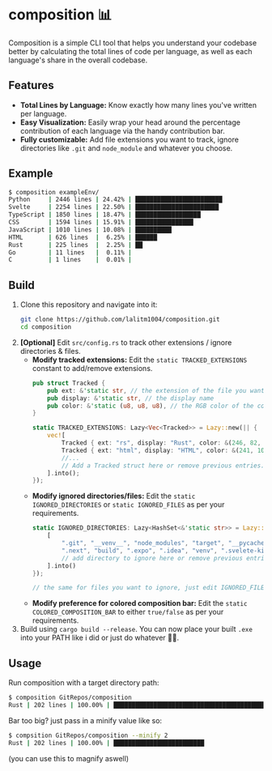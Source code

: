 # composition 📊
Composition is a simple CLI tool that helps you understand your codebase better by calculating the total lines of code per language, as well as each language's share in the overall codebase.

## Features
- **Total Lines by Language:** Know exactly how many lines you've written per language.
- **Easy Visualization:** Easily wrap your head around the percentage contribution of each language via the handy contribution bar.
- **Fully customizable:** Add file extensions you want to track, ignore directories like `.git` and `node_module` and whatever you choose.

## Example
```bash
$ composition exampleEnv/
Python     | 2446 lines | 24.42% | ████████████████████████
Svelte     | 2254 lines | 22.50% | ███████████████████████
TypeScript | 1850 lines | 18.47% | ██████████████████
CSS        | 1594 lines | 15.91% | ████████████████
JavaScript | 1010 lines | 10.08% | ██████████
HTML       | 626 lines  |  6.25% | ██████
Rust       | 225 lines  |  2.25% | ██
Go         | 11 lines   |  0.11% |
C          | 1 lines    |  0.01% |
```

## Build
1. Clone this repository and navigate into it:
   ```bash
   git clone https://github.com/lalitm1004/composition.git
   cd composition
   ```
2. **[Optional]** Edit `src/config.rs` to track other extensions / ignore directories & files.
    - **Modify tracked extensions:**
        Edit the `static TRACKED_EXTENSIONS` constant to add/remove extensions.
        ```rs
        pub struct Tracked {
            pub ext: &'static str, // the extension of the file you want to track (currently doesnt support aliases)
            pub display: &'static str, // the display name
            pub color: &'static (u8, u8, u8), // the RGB color of the contribution bar
        }

        static TRACKED_EXTENSIONS: Lazy<Vec<Tracked>> = Lazy::new(|| {
            vec![
                Tracked { ext: "rs", display: "Rust", color: &(246, 82, 9) },
                Tracked { ext: "html", display: "HTML", color: &(241, 106, 48) },
                //...
                // Add a Tracked struct here or remove previous entries.
            ].into();
        });
        ```
    - **Modify ignored directories/files:**
        Edit the `static IGNORED_DIRECTORIES` or `static IGNORED_FILES` as per your requirements.
        ```rs
        static IGNORED_DIRECTORIES: Lazy<HashSet<&'static str>> = Lazy::new(|| {
            [
                ".git", "__venv__", "node_modules", "target", "__pycache__",
                ".next", "build", ".expo", ".idea", "venv", ".svelete-kit",
                // add directory to ignore here or remove previous entries
            ].into()
        });

        // the same for files you want to ignore, just edit IGNORED_FILES
        ```
    - **Modify preference for colored composition bar:**
        Edit the `static COLORED_COMPOSITION_BAR` to either `true/false` as per your requirements.
3. Build using `cargo build --release`. You can now place your built `.exe` into your PATH like i did or just do whatever 🤷‍♀️.

## Usage
Run composition with a target directory path:
```bash
$ composition GitRepos/composition
Rust | 202 lines | 100.00% | █████████████████████████████████████████████
```
Bar too big? just pass in a minify value like so:
```bash
$ compsition GitRepos/composition --minify 2
Rust | 202 lines | 100.00% | █████████████████████████
```
(you can use this to magnify aswell)
